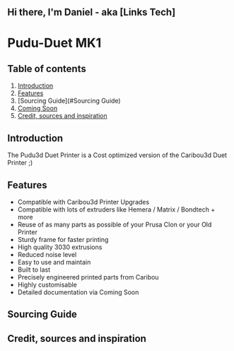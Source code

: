 ## Hi there, I'm Daniel - aka [Links Tech]

# Pudu-Duet MK1

## Table of contents
  1. [Introduction](#introduction)
  1. [Features](#features)
  1. [Sourcing Guide](#Sourcing Guide)
  1. [Coming Soon](#compatibility)
  1. [Credit, sources and inspiration](#credit-sources-and-inspiration)
  
  ## Introduction

The Pudu3d Duet Printer is a Cost optimized version of the Caribou3d Duet Printer ;)


## Features

  * Compatible with Caribou3d Printer Upgrades 
  * Compatible with lots of extruders like Hemera / Matrix / Bondtech + more 
  * Reuse of as many parts as possible of your Prusa Clon or your Old Printer 
  * Sturdy frame for faster printing
  * High quality 3030 extrusions 
  * Reduced noise level
  * Easy to use and maintain
  * Built to last
  * Precisely engineered printed parts from Caribou
  * Highly customisable
  * Detailed documentation via Coming Soon
  
  
 ## Sourcing Guide 




## Credit, sources and inspiration


 
